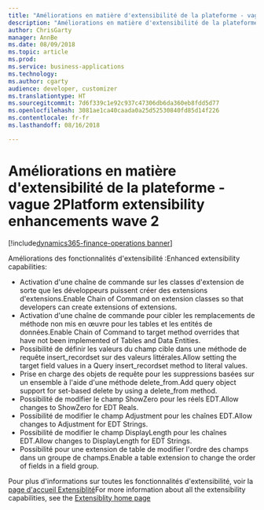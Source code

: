 ```yaml
---
title: "Améliorations en matière d'extensibilité de la plateforme - vague 2"
description: "Améliorations en matière d'extensibilité de la plateforme - vague 2"
author: ChrisGarty
manager: AnnBe
ms.date: 08/09/2018
ms.topic: article
ms.prod: 
ms.service: business-applications
ms.technology: 
ms.author: cgarty
audience: developer, customizer
ms.translationtype: HT
ms.sourcegitcommit: 7d6f339c1e92c937c47306db6da360eb8fdd5d77
ms.openlocfilehash: 3081ae1ca40caada0a25d52530840fd85d14f226
ms.contentlocale: fr-fr
ms.lasthandoff: 08/16/2018

---
```


# <a name="platform-extensibility-enhancements-wave-2"></a><span data-ttu-id="abefa-103">Améliorations en matière d'extensibilité de la plateforme - vague 2</span><span class="sxs-lookup"><span data-stu-id="abefa-103">Platform extensibility enhancements wave 2</span></span>

[!include[dynamics365-finance-operations banner](../includes/dynamics365-finance-operations.md)]

<span data-ttu-id="abefa-104">Améliorations des fonctionnalités d'extensibilité :</span><span class="sxs-lookup"><span data-stu-id="abefa-104">Enhanced extensibility capabilities:</span></span>
- <span data-ttu-id="abefa-105">Activation d'une chaîne de commande sur les classes d'extension de sorte que les développeurs puissent créer des extensions d'extensions.</span><span class="sxs-lookup"><span data-stu-id="abefa-105">Enable Chain of Command on extension classes so that developers can create extensions of extensions.</span></span>
- <span data-ttu-id="abefa-106">Activation d'une chaîne de commande pour cibler les remplacements de méthode non mis en œuvre pour les tables et les entités de données.</span><span class="sxs-lookup"><span data-stu-id="abefa-106">Enable Chain of Command to target method overrides that have not been implemented of Tables and Data Entities.</span></span>
- <span data-ttu-id="abefa-107">Possibilité de définir les valeurs du champ cible dans une méthode de requête insert_recordset sur des valeurs littérales.</span><span class="sxs-lookup"><span data-stu-id="abefa-107">Allow setting the target field values in a Query insert_recordset method to literal values.</span></span>
- <span data-ttu-id="abefa-108">Prise en charge des objets de requête pour les suppressions basées sur un ensemble à l'aide d'une méthode delete_from.</span><span class="sxs-lookup"><span data-stu-id="abefa-108">Add query object support for set-based delete by using a delete_from method.</span></span>
- <span data-ttu-id="abefa-109">Possibilité de modifier le champ ShowZero pour les réels EDT.</span><span class="sxs-lookup"><span data-stu-id="abefa-109">Allow changes to ShowZero for EDT Reals.</span></span>
- <span data-ttu-id="abefa-110">Possibilité de modifier le champ Adjustment pour les chaînes EDT.</span><span class="sxs-lookup"><span data-stu-id="abefa-110">Allow changes to Adjustment for EDT Strings.</span></span>
- <span data-ttu-id="abefa-111">Possibilité de modifier le champ DisplayLength pour les chaînes EDT.</span><span class="sxs-lookup"><span data-stu-id="abefa-111">Allow changes to DisplayLength for EDT Strings.</span></span>
- <span data-ttu-id="abefa-112">Possibilité pour une extension de table de modifier l'ordre des champs dans un groupe de champs.</span><span class="sxs-lookup"><span data-stu-id="abefa-112">Enable a table extension to change the order of fields in a field group.</span></span>

<span data-ttu-id="abefa-113">Pour plus d'informations sur toutes les fonctionnalités d'extensibilité, voir la [page d'accueil Extensiblité](dynamics365/unified-operations/dev-itpro/extensibility/extensibility-home-page)</span><span class="sxs-lookup"><span data-stu-id="abefa-113">For more information about all the extensibility capabilities, see the [Extensiblity home page](dynamics365/unified-operations/dev-itpro/extensibility/extensibility-home-page)</span></span>

